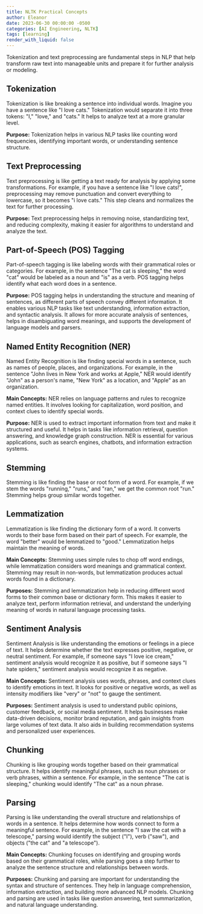```yaml
---
title: NLTK Practical Concepts
author: Eleanor
date: 2023-06-30 00:00:00 -0500
categories: [AI Engineering, NLTK]
tags: [learning]
render_with_liquid: false
---
```


Tokenization and text preprocessing are fundamental steps in NLP that help transform raw text into manageable units and prepare it for further analysis or modeling.

## Tokenization 
Tokenization is like breaking a sentence into individual words. Imagine you have a sentence like "I love cats." Tokenization would separate it into three tokens: "I," "love," and "cats." It helps to analyze text at a more granular level.

**Purpose:** Tokenization helps in various NLP tasks like counting word frequencies, identifying important words, or understanding sentence structure.

## Text Preprocessing 
Text preprocessing is like getting a text ready for analysis by applying some transformations. For example, if you have a sentence like "I love cats!", preprocessing may remove punctuation and convert everything to lowercase, so it becomes "i love cats." This step cleans and normalizes the text for further processing.

**Purpose:** Text preprocessing helps in removing noise, standardizing text, and reducing complexity, making it easier for algorithms to understand and analyze the text.

## Part-of-Speech (POS) Tagging 
Part-of-speech tagging is like labeling words with their grammatical roles or categories. For example, in the sentence "The cat is sleeping," the word "cat" would be labeled as a noun and "is" as a verb. POS tagging helps identify what each word does in a sentence.

**Purpose:** POS tagging helps in understanding the structure and meaning of sentences, as different parts of speech convey different information. It enables various NLP tasks like text understanding, information extraction, and syntactic analysis. It allows for more accurate analysis of sentences, helps in disambiguating word meanings, and supports the development of language models and parsers.

## Named Entity Recognition (NER)
Named Entity Recognition is like finding special words in a sentence, such as names of people, places, and organizations. For example, in the sentence "John lives in New York and works at Apple," NER would identify "John" as a person's name, "New York" as a location, and "Apple" as an organization.

**Main Concepts:** NER relies on language patterns and rules to recognize named entities. It involves looking for capitalization, word position, and context clues to identify special words.

**Purpose:** NER is used to extract important information from text and make it structured and useful. It helps in tasks like information retrieval, question answering, and knowledge graph construction. NER is essential for various applications, such as search engines, chatbots, and information extraction systems.


## Stemming 
Stemming is like finding the base or root form of a word. For example, if we stem the words "running," "runs," and "ran," we get the common root "run." Stemming helps group similar words together.

## Lemmatization
Lemmatization is like finding the dictionary form of a word. It converts words to their base form based on their part of speech. For example, the word "better" would be lemmatized to "good." Lemmatization helps maintain the meaning of words.

**Main Concepts:** Stemming uses simple rules to chop off word endings, while lemmatization considers word meanings and grammatical context. Stemming may result in non-words, but lemmatization produces actual words found in a dictionary.

**Purposes:** Stemming and lemmatization help in reducing different word forms to their common base or dictionary form. This makes it easier to analyze text, perform information retrieval, and understand the underlying meaning of words in natural language processing tasks.


## Sentiment Analysis
Sentiment Analysis is like understanding the emotions or feelings in a piece of text. It helps determine whether the text expresses positive, negative, or neutral sentiment. For example, if someone says "I love ice cream," sentiment analysis would recognize it as positive, but if someone says "I hate spiders," sentiment analysis would recognize it as negative.

**Main Concepts:** Sentiment analysis uses words, phrases, and context clues to identify emotions in text. It looks for positive or negative words, as well as intensity modifiers like "very" or "not" to gauge the sentiment.

**Purposes:** Sentiment analysis is used to understand public opinions, customer feedback, or social media sentiment. It helps businesses make data-driven decisions, monitor brand reputation, and gain insights from large volumes of text data. It also aids in building recommendation systems and personalized user experiences.


## Chunking
Chunking is like grouping words together based on their grammatical structure. It helps identify meaningful phrases, such as noun phrases or verb phrases, within a sentence. For example, in the sentence "The cat is sleeping," chunking would identify "The cat" as a noun phrase.

## Parsing 
Parsing is like understanding the overall structure and relationships of words in a sentence. It helps determine how words connect to form a meaningful sentence. For example, in the sentence "I saw the cat with a telescope," parsing would identify the subject ("I"), verb ("saw"), and objects ("the cat" and "a telescope").

**Main Concepts:** Chunking focuses on identifying and grouping words based on their grammatical roles, while parsing goes a step further to analyze the sentence structure and relationships between words.

**Purposes:** Chunking and parsing are important for understanding the syntax and structure of sentences. They help in language comprehension, information extraction, and building more advanced NLP models. Chunking and parsing are used in tasks like question answering, text summarization, and natural language understanding.